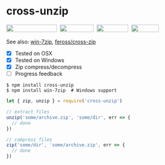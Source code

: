 # cross-unzip

<a href="https://www.npmjs.com/package/cross-unzip"><img width="134" height="20" src="https://img.shields.io/npm/dm/cross-unzip.svg"></a>&nbsp;&nbsp;<a href="https://github.com/fritx/cross-unzip"><img width="90" height="20" src="https://img.shields.io/badge/PRs-welcome-brightgreen.svg" /></a>&nbsp;&nbsp;<a href="https://github.com/fritx/cross-unzip"><img width="84" height="20" src="https://img.shields.io/badge/license-LGPL-yellow.svg"></a>&nbsp;&nbsp;<a href="https://circleci.com/gh/fritx/cross-unzip/tree/dev"><img width="73" height="20" src="https://circleci.com/gh/fritx/cross-unzip/tree/dev.svg?style=svg"></a>

See also: [win-7zip](https://github.com/fritx/win-7zip), [feross/cross-zip](https://github.com/feross/cross-zip)

- [x] Tested on OSX
- [x] Tested on Windows
- [x] Zip compress/decompress
- [ ] Progress feedback

```plain
$ npm install cross-unzip
$ npm install win-7zip  # Windows support
```

```js
let { zip, unzip } = require('cross-unzip')

// extract files
unzip('some/archive.zip', 'some/dir', err => {
  // done
})

// compress files
zip('some/dir', 'some/archive.zip', err => {
  // done
})
```
